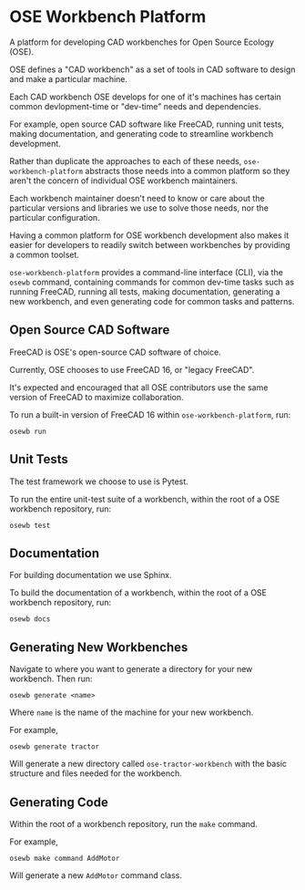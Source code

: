# OSE Workbench Platform
A platform for developing CAD workbenches for Open Source Ecology (OSE).

OSE defines a "CAD workbench" as a set of tools in CAD software to design and make a particular machine.

Each CAD workbench OSE develops for one of it's machines has certain common devlopment-time or "dev-time" needs and dependencies.

For example, open source CAD software like FreeCAD, running unit tests, making documentation, and generating code to streamline workbench development.

Rather than duplicate the approaches to each of these needs, `ose-workbench-platform` abstracts those needs into a common platform so they aren't the concern of individual OSE workbench maintainers.

Each workbench maintainer doesn't need to know or care about the particular versions and libraries we use to solve those needs, nor the particular configuration.

Having a common platform for OSE workbench development also makes it easier for developers to readily switch between workbenches by providing a common toolset.

`ose-workbench-platform` provides a command-line interface (CLI), via the `osewb` command, containing commands for common dev-time tasks such as running FreeCAD, running all tests, making documentation, generating a new workbench, and even generating code for common tasks and patterns.

## Open Source CAD Software
FreeCAD is OSE's open-source CAD software of choice.

Currently, OSE chooses to use FreeCAD 16, or "legacy FreeCAD".

It's expected and encouraged that all OSE contributors use the same version of FreeCAD to maximize collaboration.

To run a built-in version of FreeCAD 16 within `ose-workbench-platform`, run:

    osewb run

## Unit Tests
The test framework we choose to use is Pytest.

To run the entire unit-test suite of a workbench, within the root of a OSE workbench repository, run:

    osewb test

## Documentation
For building documentation we use Sphinx.

To build the documentation of a workbench, within the root of a OSE workbench repository, run:

    osewb docs

## Generating New Workbenches
Navigate to where you want to generate a directory for your new workbench. Then run:

    osewb generate <name>

Where `name` is the name of the machine for your new workbench.

For example,

    osewb generate tractor

Will generate a new directory called `ose-tractor-workbench` with the basic structure and files needed for the workbench.

## Generating Code
Within the root of a workbench repository, run the `make` command.

For example,

    osewb make command AddMotor

Will generate a new `AddMotor` command class.
